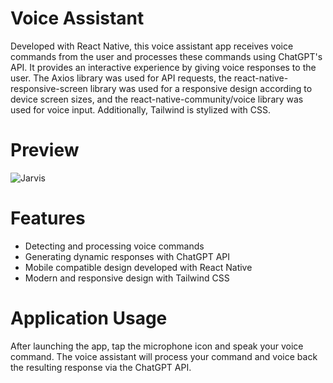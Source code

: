 # Voice Assistant

Developed with React Native, this voice assistant app receives voice commands from the user and processes these commands using ChatGPT's API. It provides an interactive experience by giving voice responses to the user. The Axios library was used for API requests, the react-native-responsive-screen library was used for a responsive design according to device screen sizes, and the react-native-community/voice library was used for voice input. Additionally, Tailwind is stylized with CSS.


 # Preview
![Jarvis](https://github.com/yusufyaman07/voice_assistant/assets/148998418/b626b6f1-c262-4703-a62d-9a392bd7e95a)



 
# Features

- Detecting and processing voice commands
- Generating dynamic responses with ChatGPT API
- Mobile compatible design developed with React Native
- Modern and responsive design with Tailwind CSS
  
# Application Usage  

After launching the app, tap the microphone icon and speak your voice command. The voice assistant will process your command and voice back the resulting response via the ChatGPT API.

